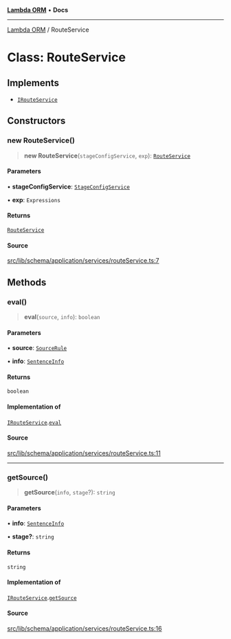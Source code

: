 [**Lambda ORM**](../README.md) • **Docs**

***

[Lambda ORM](../README.md) / RouteService

# Class: RouteService

## Implements

- [`IRouteService`](../interfaces/IRouteService.md)

## Constructors

### new RouteService()

> **new RouteService**(`stageConfigService`, `exp`): [`RouteService`](RouteService.md)

#### Parameters

• **stageConfigService**: [`StageConfigService`](StageConfigService.md)

• **exp**: `Expressions`

#### Returns

[`RouteService`](RouteService.md)

#### Source

[src/lib/schema/application/services/routeService.ts:7](https://github.com/lambda-orm/lambdaorm-base/blob/5d74b344f8322b5f4e53698b0a2759c1bc628a31/src/lib/schema/application/services/routeService.ts#L7)

## Methods

### eval()

> **eval**(`source`, `info`): `boolean`

#### Parameters

• **source**: [`SourceRule`](../interfaces/SourceRule.md)

• **info**: [`SentenceInfo`](../interfaces/SentenceInfo.md)

#### Returns

`boolean`

#### Implementation of

[`IRouteService`](../interfaces/IRouteService.md).[`eval`](../interfaces/IRouteService.md#eval)

#### Source

[src/lib/schema/application/services/routeService.ts:11](https://github.com/lambda-orm/lambdaorm-base/blob/5d74b344f8322b5f4e53698b0a2759c1bc628a31/src/lib/schema/application/services/routeService.ts#L11)

***

### getSource()

> **getSource**(`info`, `stage`?): `string`

#### Parameters

• **info**: [`SentenceInfo`](../interfaces/SentenceInfo.md)

• **stage?**: `string`

#### Returns

`string`

#### Implementation of

[`IRouteService`](../interfaces/IRouteService.md).[`getSource`](../interfaces/IRouteService.md#getsource)

#### Source

[src/lib/schema/application/services/routeService.ts:16](https://github.com/lambda-orm/lambdaorm-base/blob/5d74b344f8322b5f4e53698b0a2759c1bc628a31/src/lib/schema/application/services/routeService.ts#L16)
